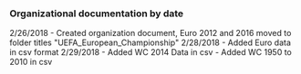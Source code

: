### Organizational documentation by date
2/26/2018
	- Created organization document, Euro 2012 and 2016 moved to folder titles "UEFA_European_Championship"
2/28/2018 
	- Added Euro data in csv format
2/29/2018
	- Added WC 2014 Data in csv
	- Added WC 1950 to 2010 in csv